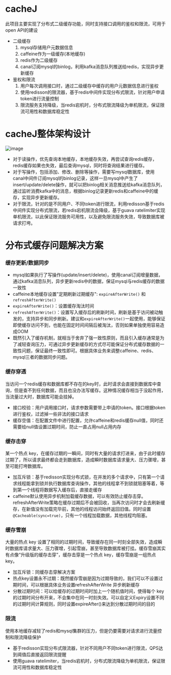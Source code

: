 # cacheJ
此项目主要实现了分布式二级缓存功能，同时支持接口调用的鉴权和限流，可用于open API的建设
- 二级缓存
  1. mysql存储用户元数据信息
  2. caffeine作为一级缓存(本地缓存)
  3. redis作为二级缓存
  4. canal订阅mysql的binlog，利用kafka消息队列推送给redis，实现异步更新缓存
- 鉴权和限流
  1. 用户每次调用接口时，通过二级缓存中缓存的用户元数据信息进行鉴权
  2. 使用redisson的限流器，基于redis中间件实现分布式限流，针对用户申请token进行流量控制
  3. 限流服务支持降级，当redis宕机时，分布式限流降级为单机限流，保证限流可用性和数据库稳定性

# cacheJ整体架构设计
![image](https://user-images.githubusercontent.com/52147760/178099257-0992bdde-baa4-43c6-a245-e00702129551.png)

- 对于读操作，优先查询本地缓存，本地缓存失效，再尝试查询redis缓存，redis缓存如果也失效，最后查询mysql，同时将查询结果进行缓存。
- 对于写操作，包括添加、修改、删除等操作，需要写mysql数据库，使用canal中间件订阅mysql的binlog记录，这样一旦mysql中产生了insert/update/delete操作，就可以把binlog相关消息推送给kafka消息队列，通过监听消费kafka中的消息，根据binlog记录更新redis和caffeine中的缓存，实现异步更新缓存。
- 对于限流，针对的是不同用户、不同token进行限流，利用redisson基于redis中间件实现分布式限流，若redis宕机限流会降级，基于guava ratelimiter实现单机限流，以此保证限流服务可用性，以及避免限流服务失效，导致数据库被请求打垮。

# 分布式缓存问题解决方案
### 缓存更新/数据同步
- mysql如果执行了写操作(update/insert/delete)，使用canal订阅增量数据，通过kafka消息队列，异步更新redis中的数据，保证mysql与redis缓存的数据一致性
- caffeine本地缓存设置"定期刷新过期缓存": `expireAfterWrite()` 和 `refreshAfterWrite()`
- `expireAfterWrite()`：设置缓存淘汰时间
- `refreshAfterWrite()`：设置写入缓存后的刷新时间，刷新是基于访问被动触发的，支持异步和同步刷新。建议和`expireAfterWrite()`一起使用，能够保证即使缓存访问不到，也能在固定时间间隔后被淘汰，否则如果单独使用容易造成OOM
- 既然引入了缓存机制，就相当于舍弃了强一致性原则，而且引入缓存通常是为了减轻查询压力，可通过异步更新缓存的方式尽可能保证分布式缓存数据的一致性问题，保证最终一致性即可。根据具体业务来调整caffeine、redis、mysql三者的数据同步问题。

### 缓存穿透
当访问一个redis缓存和数据库都不存在的key时，此时请求会直接到数据库中查询，但是查不到任何数据，而且也没办法写缓存。这种情况缓存相当于没起作用，当流量过大时，数据库可能会挂掉。
- 接口校验：用户调用接口时，请求参数需要带上申请的token。接口根据token进行鉴权，过滤掉一些非法的接口请求
- 缓存空值：在配置文件中进行配置，允许caffeine和redis缓存null值，同时还需要给null值设置过期时间，防止一直占用null占用内存

### 缓存击穿
某一个热点 key，在缓存过期的一瞬间，同时有大量的请求打进来，由于此时缓存过期了，所以请求最终都会走到数据库，造成瞬时数据库请求量大、压力骤增，甚至可能打垮数据库。
- 加互斥锁：基于redisson实现分布式锁，在并发的多个请求中，只有第一个请求线程能拿到锁并执行数据库查询操作，其他的线程拿不到锁就阻塞等着，等到第一个线程将数据写入缓存后，直接走缓存
- caffeine默认使用异步机制加载缓存数据，可以有效防止缓存击穿。refreshAfterWrite策略在缓存过期后不会被回收，当再次访问时才会去刷新缓存，在新值没有加载完毕前，其他的线程访问始终返回旧值。同时设置`@Cacheable(sync=true)`，只有一个线程加载数据，其他线程均阻塞。

### 缓存雪崩
大量的热点 key 设置了相同的过期时间，导致缓存在同一时刻全部失效，造成瞬时数据库请求量大、压力骤增，引起雪崩，甚至导致数据库被打挂。缓存雪崩其实有点像“升级版的缓存击穿”，缓存击穿是一个热点 key，缓存雪崩是一组热点 key。
- 加互斥锁：同缓存击穿解决方案
- 热点key设置永不过期：既然缓存雪崩是因为过期导致的，我们可以不设置过期时间，可以根据具体业务设置refreshAfterWrite 异步刷新缓存
- 分散过期时间：可以给缓存的过期时间时加上一个随机值时间，使得每个 key 的过期时间分布开来，不会集中在同一时刻失效。可以自定义Expiry设置不同的过期时间计算规则，同时设置expireAfter()来达到分散过期时间的目的

### 限流
使用本地缓存减轻了redis和mysql集群的压力，但是仍要需要对请求进行流量控制和限流降级保护
- 基于redisson实现分布式限流器，针对不同用户不同token进行限流，QPS达到阈值后直接返回限流提醒
- 使用guava ratelimiter，当redis宕机时，分布式限流降级为单机限流，保证限流可用性和数据库稳定性
